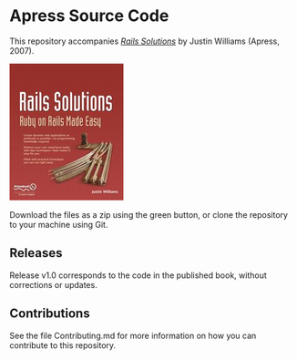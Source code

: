 # Apress Source Code

This repository accompanies [*Rails Solutions*](http://www.apress.com/9781590597521) by Justin Williams (Apress, 2007).

![Cover image](9781590597521.jpg)

Download the files as a zip using the green button, or clone the repository to your machine using Git.

## Releases

Release v1.0 corresponds to the code in the published book, without corrections or updates.

## Contributions

See the file Contributing.md for more information on how you can contribute to this repository.
